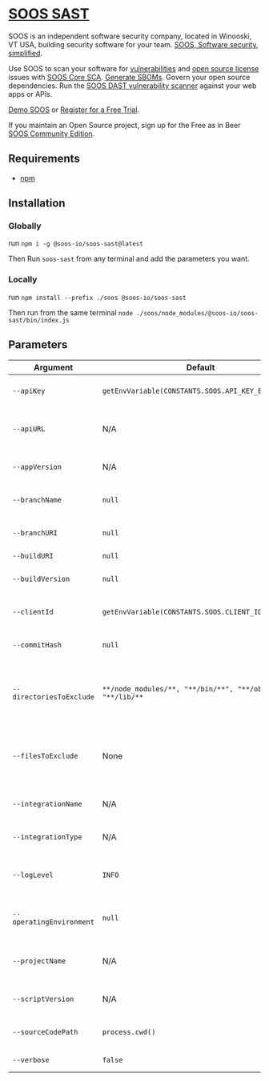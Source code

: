 # [SOOS SAST](https://soos.io/products/sast)

SOOS is an independent software security company, located in Winooski, VT USA, building security software for your team. [SOOS, Software security, simplified](https://soos.io).

Use SOOS to scan your software for [vulnerabilities](https://app.soos.io/research/vulnerabilities) and [open source license](https://app.soos.io/research/licenses) issues with [SOOS Core SCA](https://soos.io/sca-product). [Generate SBOMs](https://kb.soos.io/help/generating-a-software-bill-of-materials-sbom). Govern your open source dependencies. Run the [SOOS DAST vulnerability scanner](https://soos.io/dast-product) against your web apps or APIs.

[Demo SOOS](https://app.soos.io/demo) or [Register for a Free Trial](https://app.soos.io/register).

If you maintain an Open Source project, sign up for the Free as in Beer [SOOS Community Edition](https://soos.io/products/community-edition).

## Requirements
  - [npm](https://docs.npmjs.com/downloading-and-installing-node-js-and-npm)
  
## Installation

### Globally
run `npm i -g @soos-io/soos-sast@latest`

Then Run `soos-sast` from any terminal and add the parameters you want.

### Locally
run `npm install --prefix ./soos @soos-io/soos-sast`

Then run from the same terminal `node ./soos/node_modules/@soos-io/soos-sast/bin/index.js`

## Parameters


| Argument                 | Default                                   | Description                                                                                                                          |
| ------------------------ | ----------------------------------------- | ------------------------------------------------------------------------------------------------------------------------------------ |
| `--apiKey`               | `getEnvVariable(CONSTANTS.SOOS.API_KEY_ENV_VAR)` | SOOS API Key - get yours from [SOOS Integration](https://app.soos.io/integrate/sast).                                         |
| `--apiURL`               | N/A                                       | SOOS API URL - Intended for internal use only, do not modify.                                                                        |
| `--appVersion`           | N/A                                       | App Version - Intended for internal use only.                                                                                        |
| `--branchName`           | `null`                                    | The name of the branch from the SCM System.                                                                                          |
| `--branchURI`            | `null`                                    | The URI to the branch from the SCM System.                                                                                           |
| `--buildURI`             | `null`                                    | URI to CI build info.                                                                                                                |
| `--buildVersion`         | `null`                                    | Version of application build artifacts.                                                                                              |
| `--clientId`             | `getEnvVariable(CONSTANTS.SOOS.CLIENT_ID_ENV_VAR)` | SOOS Client ID - get yours from [SOOS Integration](https://app.soos.io/integrate/sast).                                     |
| `--commitHash`           | `null`                                    | The commit hash value from the SCM System.                                                                                           |
| `--directoriesToExclude` | `**/node_modules/**, "**/bin/**", "**/obj/**", "**/lib/**` | Listing of directories or patterns to exclude from the search for manifest files. eg: **bin/start/**, **/start/**   |
| `--filesToExclude`       | None                                      | Listing of files or patterns to exclude from the search for manifest files. eg: **/req**.txt/, **/requirements.txt                   |
| `--integrationName`      | N/A                                       | Integration Name - Intended for internal use only.                                                                                   |
| `--integrationType`      | N/A                                       | Integration Type - Intended for internal use only.                                                                                   |
| `--logLevel`             | `INFO`                                    | Minimum level to show logs: PASS, IGNORE, INFO, WARN or FAIL. |
| `--operatingEnvironment` | `null`                                    | Set Operating environment for information purposes only.                                                                             |
| `--projectName`          | N/A                                       | Project Name - this is what will be displayed in the SOOS app.                                                                       |
| `--scriptVersion`        | N/A                                       | Script Version - Intended for internal use only.                                                                                     |
| `--sourceCodePath`       | `process.cwd()`                           | Root path to begin recursive search for Sarif files.                                                                                 |
| `--verbose`              | `false`                                   | Enable verbose logging.                                                                                                              |
